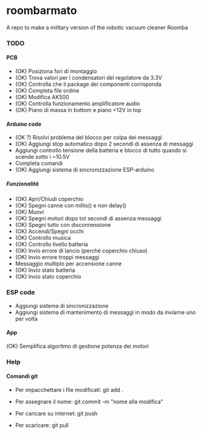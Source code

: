 # roombarmato

A repo to make a military version of the robotic vacuum cleaner Roomba

### TODO

#### PCB

- (OK) Posiziona fori di montaggio
- (OK) Trova valori per i condensatori del regolatore da 3.3V
- (OK) Controlla che il package dei componenti corrisponda
- (OK) Completa file ordine
- (OK) Modifica AK500
- (OK) Controlla funzionamento amplificatore audio
- (OK) Piano di massa in bottom e piano +12V in top

#### Arduino code

- (OK ?) Risolvi problema del blocco per colpa dei messaggi
- (OK) Aggiungi stop automatico dopo 2 secondi di assenza di messaggi
- Aggiungi controllo tensione della batteria e blocco di tutto quando si scende sotto i ~10.5V
- Completa comandi
- (OK) Aggiungi sistema di sincronizzazione ESP-arduino

##### Funzionalità

- (OK) Apri/Chiudi coperchio
- (OK) Spegni canne con millis() e non delay()
- (OK) Muovi
- (OK) Spegni motori dopo tot secondi di assenza messaggi
- (OK) Spegni tutto con disconnessione
- (OK) Accendi/Spegni occhi
- (OK) Controllo musica
- (OK) Controllo livello batteria
- (OK) Invio errore di lancio (perchè coperchio chiuso)
- (OK) Invio errore troppi messaggi
- Messaggio multiplo per accensione canne
- (OK) Invio stato batteria
- (OK) Invio stato coperchio

### ESP code

- Aggiungi sistema di sincronizzazione
- Aggiungi sistema di mantenimento di messaggi in modo da inviarne uno per volta

#### App

(OK) Semplifica algoritmo di gestione potenza dei motori

### Help

#### Comandi git

- Per impacchettare i file modificati: git add .
- Per assegnare il nome: git commit -m "nome alla modifica"
- Per caricare su internet: git push

- Per scaricare: git pull
